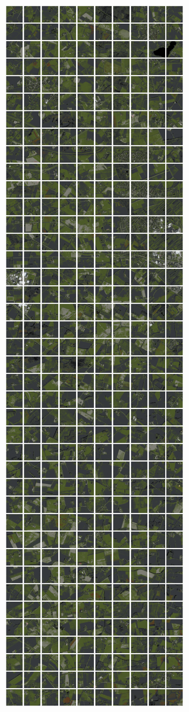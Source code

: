 <html>
<div>
<img src="https://github.com/HakkaTjakka/NL_TILE_MAP/blob/main/18/637/-1037/r.6370.-10370.png" height="44" width="44">
<img src="https://github.com/HakkaTjakka/NL_TILE_MAP/blob/main/18/637/-1037/r.6371.-10370.png" height="44" width="44">
<img src="https://github.com/HakkaTjakka/NL_TILE_MAP/blob/main/18/637/-1037/r.6372.-10370.png" height="44" width="44">
<img src="https://github.com/HakkaTjakka/NL_TILE_MAP/blob/main/18/637/-1037/r.6373.-10370.png" height="44" width="44">
<img src="https://github.com/HakkaTjakka/NL_TILE_MAP/blob/main/18/637/-1037/r.6374.-10370.png" height="44" width="44">
<img src="https://github.com/HakkaTjakka/NL_TILE_MAP/blob/main/18/637/-1037/r.6375.-10370.png" height="44" width="44">
<img src="https://github.com/HakkaTjakka/NL_TILE_MAP/blob/main/18/637/-1037/r.6376.-10370.png" height="44" width="44">
<img src="https://github.com/HakkaTjakka/NL_TILE_MAP/blob/main/18/637/-1037/r.6377.-10370.png" height="44" width="44">
<img src="https://github.com/HakkaTjakka/NL_TILE_MAP/blob/main/18/637/-1037/r.6378.-10370.png" height="44" width="44">
<img src="https://github.com/HakkaTjakka/NL_TILE_MAP/blob/main/18/637/-1037/r.6379.-10370.png" height="44" width="44">
<img src="https://github.com/HakkaTjakka/NL_TILE_MAP/blob/main/18/638/-1037/r.6380.-10370.png" height="44" width="44">
<img src="https://github.com/HakkaTjakka/NL_TILE_MAP/blob/main/18/638/-1037/r.6381.-10370.png" height="44" width="44">
<img src="https://github.com/HakkaTjakka/NL_TILE_MAP/blob/main/18/638/-1037/r.6382.-10370.png" height="44" width="44">
<img src="https://github.com/HakkaTjakka/NL_TILE_MAP/blob/main/18/638/-1037/r.6383.-10370.png" height="44" width="44">
<img src="https://github.com/HakkaTjakka/NL_TILE_MAP/blob/main/18/638/-1037/r.6384.-10370.png" height="44" width="44">
<img src="https://github.com/HakkaTjakka/NL_TILE_MAP/blob/main/18/638/-1037/r.6385.-10370.png" height="44" width="44">
<img src="https://github.com/HakkaTjakka/NL_TILE_MAP/blob/main/18/638/-1037/r.6386.-10370.png" height="44" width="44">
<img src="https://github.com/HakkaTjakka/NL_TILE_MAP/blob/main/18/638/-1037/r.6387.-10370.png" height="44" width="44">
<img src="https://github.com/HakkaTjakka/NL_TILE_MAP/blob/main/18/638/-1037/r.6388.-10370.png" height="44" width="44">
<img src="https://github.com/HakkaTjakka/NL_TILE_MAP/blob/main/18/638/-1037/r.6389.-10370.png" height="44" width="44">
<br>
<img src="https://github.com/HakkaTjakka/NL_TILE_MAP/blob/main/18/637/-1037/r.6370.-10369.png" height="44" width="44">
<img src="https://github.com/HakkaTjakka/NL_TILE_MAP/blob/main/18/637/-1037/r.6371.-10369.png" height="44" width="44">
<img src="https://github.com/HakkaTjakka/NL_TILE_MAP/blob/main/18/637/-1037/r.6372.-10369.png" height="44" width="44">
<img src="https://github.com/HakkaTjakka/NL_TILE_MAP/blob/main/18/637/-1037/r.6373.-10369.png" height="44" width="44">
<img src="https://github.com/HakkaTjakka/NL_TILE_MAP/blob/main/18/637/-1037/r.6374.-10369.png" height="44" width="44">
<img src="https://github.com/HakkaTjakka/NL_TILE_MAP/blob/main/18/637/-1037/r.6375.-10369.png" height="44" width="44">
<img src="https://github.com/HakkaTjakka/NL_TILE_MAP/blob/main/18/637/-1037/r.6376.-10369.png" height="44" width="44">
<img src="https://github.com/HakkaTjakka/NL_TILE_MAP/blob/main/18/637/-1037/r.6377.-10369.png" height="44" width="44">
<img src="https://github.com/HakkaTjakka/NL_TILE_MAP/blob/main/18/637/-1037/r.6378.-10369.png" height="44" width="44">
<img src="https://github.com/HakkaTjakka/NL_TILE_MAP/blob/main/18/637/-1037/r.6379.-10369.png" height="44" width="44">
<img src="https://github.com/HakkaTjakka/NL_TILE_MAP/blob/main/18/638/-1037/r.6380.-10369.png" height="44" width="44">
<img src="https://github.com/HakkaTjakka/NL_TILE_MAP/blob/main/18/638/-1037/r.6381.-10369.png" height="44" width="44">
<img src="https://github.com/HakkaTjakka/NL_TILE_MAP/blob/main/18/638/-1037/r.6382.-10369.png" height="44" width="44">
<img src="https://github.com/HakkaTjakka/NL_TILE_MAP/blob/main/18/638/-1037/r.6383.-10369.png" height="44" width="44">
<img src="https://github.com/HakkaTjakka/NL_TILE_MAP/blob/main/18/638/-1037/r.6384.-10369.png" height="44" width="44">
<img src="https://github.com/HakkaTjakka/NL_TILE_MAP/blob/main/18/638/-1037/r.6385.-10369.png" height="44" width="44">
<img src="https://github.com/HakkaTjakka/NL_TILE_MAP/blob/main/18/638/-1037/r.6386.-10369.png" height="44" width="44">
<img src="https://github.com/HakkaTjakka/NL_TILE_MAP/blob/main/18/638/-1037/r.6387.-10369.png" height="44" width="44">
<img src="https://github.com/HakkaTjakka/NL_TILE_MAP/blob/main/18/638/-1037/r.6388.-10369.png" height="44" width="44">
<img src="https://github.com/HakkaTjakka/NL_TILE_MAP/blob/main/18/638/-1037/r.6389.-10369.png" height="44" width="44">
<br>
<img src="https://github.com/HakkaTjakka/NL_TILE_MAP/blob/main/18/637/-1037/r.6370.-10368.png" height="44" width="44">
<img src="https://github.com/HakkaTjakka/NL_TILE_MAP/blob/main/18/637/-1037/r.6371.-10368.png" height="44" width="44">
<img src="https://github.com/HakkaTjakka/NL_TILE_MAP/blob/main/18/637/-1037/r.6372.-10368.png" height="44" width="44">
<img src="https://github.com/HakkaTjakka/NL_TILE_MAP/blob/main/18/637/-1037/r.6373.-10368.png" height="44" width="44">
<img src="https://github.com/HakkaTjakka/NL_TILE_MAP/blob/main/18/637/-1037/r.6374.-10368.png" height="44" width="44">
<img src="https://github.com/HakkaTjakka/NL_TILE_MAP/blob/main/18/637/-1037/r.6375.-10368.png" height="44" width="44">
<img src="https://github.com/HakkaTjakka/NL_TILE_MAP/blob/main/18/637/-1037/r.6376.-10368.png" height="44" width="44">
<img src="https://github.com/HakkaTjakka/NL_TILE_MAP/blob/main/18/637/-1037/r.6377.-10368.png" height="44" width="44">
<img src="https://github.com/HakkaTjakka/NL_TILE_MAP/blob/main/18/637/-1037/r.6378.-10368.png" height="44" width="44">
<img src="https://github.com/HakkaTjakka/NL_TILE_MAP/blob/main/18/637/-1037/r.6379.-10368.png" height="44" width="44">
<img src="https://github.com/HakkaTjakka/NL_TILE_MAP/blob/main/18/638/-1037/r.6380.-10368.png" height="44" width="44">
<img src="https://github.com/HakkaTjakka/NL_TILE_MAP/blob/main/18/638/-1037/r.6381.-10368.png" height="44" width="44">
<img src="https://github.com/HakkaTjakka/NL_TILE_MAP/blob/main/18/638/-1037/r.6382.-10368.png" height="44" width="44">
<img src="https://github.com/HakkaTjakka/NL_TILE_MAP/blob/main/18/638/-1037/r.6383.-10368.png" height="44" width="44">
<img src="https://github.com/HakkaTjakka/NL_TILE_MAP/blob/main/18/638/-1037/r.6384.-10368.png" height="44" width="44">
<img src="https://github.com/HakkaTjakka/NL_TILE_MAP/blob/main/18/638/-1037/r.6385.-10368.png" height="44" width="44">
<img src="https://github.com/HakkaTjakka/NL_TILE_MAP/blob/main/18/638/-1037/r.6386.-10368.png" height="44" width="44">
<img src="https://github.com/HakkaTjakka/NL_TILE_MAP/blob/main/18/638/-1037/r.6387.-10368.png" height="44" width="44">
<img src="https://github.com/HakkaTjakka/NL_TILE_MAP/blob/main/18/638/-1037/r.6388.-10368.png" height="44" width="44">
<img src="https://github.com/HakkaTjakka/NL_TILE_MAP/blob/main/18/638/-1037/r.6389.-10368.png" height="44" width="44">
<br>
<img src="https://github.com/HakkaTjakka/NL_TILE_MAP/blob/main/18/637/-1037/r.6370.-10367.png" height="44" width="44">
<img src="https://github.com/HakkaTjakka/NL_TILE_MAP/blob/main/18/637/-1037/r.6371.-10367.png" height="44" width="44">
<img src="https://github.com/HakkaTjakka/NL_TILE_MAP/blob/main/18/637/-1037/r.6372.-10367.png" height="44" width="44">
<img src="https://github.com/HakkaTjakka/NL_TILE_MAP/blob/main/18/637/-1037/r.6373.-10367.png" height="44" width="44">
<img src="https://github.com/HakkaTjakka/NL_TILE_MAP/blob/main/18/637/-1037/r.6374.-10367.png" height="44" width="44">
<img src="https://github.com/HakkaTjakka/NL_TILE_MAP/blob/main/18/637/-1037/r.6375.-10367.png" height="44" width="44">
<img src="https://github.com/HakkaTjakka/NL_TILE_MAP/blob/main/18/637/-1037/r.6376.-10367.png" height="44" width="44">
<img src="https://github.com/HakkaTjakka/NL_TILE_MAP/blob/main/18/637/-1037/r.6377.-10367.png" height="44" width="44">
<img src="https://github.com/HakkaTjakka/NL_TILE_MAP/blob/main/18/637/-1037/r.6378.-10367.png" height="44" width="44">
<img src="https://github.com/HakkaTjakka/NL_TILE_MAP/blob/main/18/637/-1037/r.6379.-10367.png" height="44" width="44">
<img src="https://github.com/HakkaTjakka/NL_TILE_MAP/blob/main/18/638/-1037/r.6380.-10367.png" height="44" width="44">
<img src="https://github.com/HakkaTjakka/NL_TILE_MAP/blob/main/18/638/-1037/r.6381.-10367.png" height="44" width="44">
<img src="https://github.com/HakkaTjakka/NL_TILE_MAP/blob/main/18/638/-1037/r.6382.-10367.png" height="44" width="44">
<img src="https://github.com/HakkaTjakka/NL_TILE_MAP/blob/main/18/638/-1037/r.6383.-10367.png" height="44" width="44">
<img src="https://github.com/HakkaTjakka/NL_TILE_MAP/blob/main/18/638/-1037/r.6384.-10367.png" height="44" width="44">
<img src="https://github.com/HakkaTjakka/NL_TILE_MAP/blob/main/18/638/-1037/r.6385.-10367.png" height="44" width="44">
<img src="https://github.com/HakkaTjakka/NL_TILE_MAP/blob/main/18/638/-1037/r.6386.-10367.png" height="44" width="44">
<img src="https://github.com/HakkaTjakka/NL_TILE_MAP/blob/main/18/638/-1037/r.6387.-10367.png" height="44" width="44">
<img src="https://github.com/HakkaTjakka/NL_TILE_MAP/blob/main/18/638/-1037/r.6388.-10367.png" height="44" width="44">
<img src="https://github.com/HakkaTjakka/NL_TILE_MAP/blob/main/18/638/-1037/r.6389.-10367.png" height="44" width="44">
<br>
<img src="https://github.com/HakkaTjakka/NL_TILE_MAP/blob/main/18/637/-1037/r.6370.-10366.png" height="44" width="44">
<img src="https://github.com/HakkaTjakka/NL_TILE_MAP/blob/main/18/637/-1037/r.6371.-10366.png" height="44" width="44">
<img src="https://github.com/HakkaTjakka/NL_TILE_MAP/blob/main/18/637/-1037/r.6372.-10366.png" height="44" width="44">
<img src="https://github.com/HakkaTjakka/NL_TILE_MAP/blob/main/18/637/-1037/r.6373.-10366.png" height="44" width="44">
<img src="https://github.com/HakkaTjakka/NL_TILE_MAP/blob/main/18/637/-1037/r.6374.-10366.png" height="44" width="44">
<img src="https://github.com/HakkaTjakka/NL_TILE_MAP/blob/main/18/637/-1037/r.6375.-10366.png" height="44" width="44">
<img src="https://github.com/HakkaTjakka/NL_TILE_MAP/blob/main/18/637/-1037/r.6376.-10366.png" height="44" width="44">
<img src="https://github.com/HakkaTjakka/NL_TILE_MAP/blob/main/18/637/-1037/r.6377.-10366.png" height="44" width="44">
<img src="https://github.com/HakkaTjakka/NL_TILE_MAP/blob/main/18/637/-1037/r.6378.-10366.png" height="44" width="44">
<img src="https://github.com/HakkaTjakka/NL_TILE_MAP/blob/main/18/637/-1037/r.6379.-10366.png" height="44" width="44">
<img src="https://github.com/HakkaTjakka/NL_TILE_MAP/blob/main/18/638/-1037/r.6380.-10366.png" height="44" width="44">
<img src="https://github.com/HakkaTjakka/NL_TILE_MAP/blob/main/18/638/-1037/r.6381.-10366.png" height="44" width="44">
<img src="https://github.com/HakkaTjakka/NL_TILE_MAP/blob/main/18/638/-1037/r.6382.-10366.png" height="44" width="44">
<img src="https://github.com/HakkaTjakka/NL_TILE_MAP/blob/main/18/638/-1037/r.6383.-10366.png" height="44" width="44">
<img src="https://github.com/HakkaTjakka/NL_TILE_MAP/blob/main/18/638/-1037/r.6384.-10366.png" height="44" width="44">
<img src="https://github.com/HakkaTjakka/NL_TILE_MAP/blob/main/18/638/-1037/r.6385.-10366.png" height="44" width="44">
<img src="https://github.com/HakkaTjakka/NL_TILE_MAP/blob/main/18/638/-1037/r.6386.-10366.png" height="44" width="44">
<img src="https://github.com/HakkaTjakka/NL_TILE_MAP/blob/main/18/638/-1037/r.6387.-10366.png" height="44" width="44">
<img src="https://github.com/HakkaTjakka/NL_TILE_MAP/blob/main/18/638/-1037/r.6388.-10366.png" height="44" width="44">
<img src="https://github.com/HakkaTjakka/NL_TILE_MAP/blob/main/18/638/-1037/r.6389.-10366.png" height="44" width="44">
<br>
<img src="https://github.com/HakkaTjakka/NL_TILE_MAP/blob/main/18/637/-1037/r.6370.-10365.png" height="44" width="44">
<img src="https://github.com/HakkaTjakka/NL_TILE_MAP/blob/main/18/637/-1037/r.6371.-10365.png" height="44" width="44">
<img src="https://github.com/HakkaTjakka/NL_TILE_MAP/blob/main/18/637/-1037/r.6372.-10365.png" height="44" width="44">
<img src="https://github.com/HakkaTjakka/NL_TILE_MAP/blob/main/18/637/-1037/r.6373.-10365.png" height="44" width="44">
<img src="https://github.com/HakkaTjakka/NL_TILE_MAP/blob/main/18/637/-1037/r.6374.-10365.png" height="44" width="44">
<img src="https://github.com/HakkaTjakka/NL_TILE_MAP/blob/main/18/637/-1037/r.6375.-10365.png" height="44" width="44">
<img src="https://github.com/HakkaTjakka/NL_TILE_MAP/blob/main/18/637/-1037/r.6376.-10365.png" height="44" width="44">
<img src="https://github.com/HakkaTjakka/NL_TILE_MAP/blob/main/18/637/-1037/r.6377.-10365.png" height="44" width="44">
<img src="https://github.com/HakkaTjakka/NL_TILE_MAP/blob/main/18/637/-1037/r.6378.-10365.png" height="44" width="44">
<img src="https://github.com/HakkaTjakka/NL_TILE_MAP/blob/main/18/637/-1037/r.6379.-10365.png" height="44" width="44">
<img src="https://github.com/HakkaTjakka/NL_TILE_MAP/blob/main/18/638/-1037/r.6380.-10365.png" height="44" width="44">
<img src="https://github.com/HakkaTjakka/NL_TILE_MAP/blob/main/18/638/-1037/r.6381.-10365.png" height="44" width="44">
<img src="https://github.com/HakkaTjakka/NL_TILE_MAP/blob/main/18/638/-1037/r.6382.-10365.png" height="44" width="44">
<img src="https://github.com/HakkaTjakka/NL_TILE_MAP/blob/main/18/638/-1037/r.6383.-10365.png" height="44" width="44">
<img src="https://github.com/HakkaTjakka/NL_TILE_MAP/blob/main/18/638/-1037/r.6384.-10365.png" height="44" width="44">
<img src="https://github.com/HakkaTjakka/NL_TILE_MAP/blob/main/18/638/-1037/r.6385.-10365.png" height="44" width="44">
<img src="https://github.com/HakkaTjakka/NL_TILE_MAP/blob/main/18/638/-1037/r.6386.-10365.png" height="44" width="44">
<img src="https://github.com/HakkaTjakka/NL_TILE_MAP/blob/main/18/638/-1037/r.6387.-10365.png" height="44" width="44">
<img src="https://github.com/HakkaTjakka/NL_TILE_MAP/blob/main/18/638/-1037/r.6388.-10365.png" height="44" width="44">
<img src="https://github.com/HakkaTjakka/NL_TILE_MAP/blob/main/18/638/-1037/r.6389.-10365.png" height="44" width="44">
<br>
<img src="https://github.com/HakkaTjakka/NL_TILE_MAP/blob/main/18/637/-1037/r.6370.-10364.png" height="44" width="44">
<img src="https://github.com/HakkaTjakka/NL_TILE_MAP/blob/main/18/637/-1037/r.6371.-10364.png" height="44" width="44">
<img src="https://github.com/HakkaTjakka/NL_TILE_MAP/blob/main/18/637/-1037/r.6372.-10364.png" height="44" width="44">
<img src="https://github.com/HakkaTjakka/NL_TILE_MAP/blob/main/18/637/-1037/r.6373.-10364.png" height="44" width="44">
<img src="https://github.com/HakkaTjakka/NL_TILE_MAP/blob/main/18/637/-1037/r.6374.-10364.png" height="44" width="44">
<img src="https://github.com/HakkaTjakka/NL_TILE_MAP/blob/main/18/637/-1037/r.6375.-10364.png" height="44" width="44">
<img src="https://github.com/HakkaTjakka/NL_TILE_MAP/blob/main/18/637/-1037/r.6376.-10364.png" height="44" width="44">
<img src="https://github.com/HakkaTjakka/NL_TILE_MAP/blob/main/18/637/-1037/r.6377.-10364.png" height="44" width="44">
<img src="https://github.com/HakkaTjakka/NL_TILE_MAP/blob/main/18/637/-1037/r.6378.-10364.png" height="44" width="44">
<img src="https://github.com/HakkaTjakka/NL_TILE_MAP/blob/main/18/637/-1037/r.6379.-10364.png" height="44" width="44">
<img src="https://github.com/HakkaTjakka/NL_TILE_MAP/blob/main/18/638/-1037/r.6380.-10364.png" height="44" width="44">
<img src="https://github.com/HakkaTjakka/NL_TILE_MAP/blob/main/18/638/-1037/r.6381.-10364.png" height="44" width="44">
<img src="https://github.com/HakkaTjakka/NL_TILE_MAP/blob/main/18/638/-1037/r.6382.-10364.png" height="44" width="44">
<img src="https://github.com/HakkaTjakka/NL_TILE_MAP/blob/main/18/638/-1037/r.6383.-10364.png" height="44" width="44">
<img src="https://github.com/HakkaTjakka/NL_TILE_MAP/blob/main/18/638/-1037/r.6384.-10364.png" height="44" width="44">
<img src="https://github.com/HakkaTjakka/NL_TILE_MAP/blob/main/18/638/-1037/r.6385.-10364.png" height="44" width="44">
<img src="https://github.com/HakkaTjakka/NL_TILE_MAP/blob/main/18/638/-1037/r.6386.-10364.png" height="44" width="44">
<img src="https://github.com/HakkaTjakka/NL_TILE_MAP/blob/main/18/638/-1037/r.6387.-10364.png" height="44" width="44">
<img src="https://github.com/HakkaTjakka/NL_TILE_MAP/blob/main/18/638/-1037/r.6388.-10364.png" height="44" width="44">
<img src="https://github.com/HakkaTjakka/NL_TILE_MAP/blob/main/18/638/-1037/r.6389.-10364.png" height="44" width="44">
<br>
<img src="https://github.com/HakkaTjakka/NL_TILE_MAP/blob/main/18/637/-1037/r.6370.-10363.png" height="44" width="44">
<img src="https://github.com/HakkaTjakka/NL_TILE_MAP/blob/main/18/637/-1037/r.6371.-10363.png" height="44" width="44">
<img src="https://github.com/HakkaTjakka/NL_TILE_MAP/blob/main/18/637/-1037/r.6372.-10363.png" height="44" width="44">
<img src="https://github.com/HakkaTjakka/NL_TILE_MAP/blob/main/18/637/-1037/r.6373.-10363.png" height="44" width="44">
<img src="https://github.com/HakkaTjakka/NL_TILE_MAP/blob/main/18/637/-1037/r.6374.-10363.png" height="44" width="44">
<img src="https://github.com/HakkaTjakka/NL_TILE_MAP/blob/main/18/637/-1037/r.6375.-10363.png" height="44" width="44">
<img src="https://github.com/HakkaTjakka/NL_TILE_MAP/blob/main/18/637/-1037/r.6376.-10363.png" height="44" width="44">
<img src="https://github.com/HakkaTjakka/NL_TILE_MAP/blob/main/18/637/-1037/r.6377.-10363.png" height="44" width="44">
<img src="https://github.com/HakkaTjakka/NL_TILE_MAP/blob/main/18/637/-1037/r.6378.-10363.png" height="44" width="44">
<img src="https://github.com/HakkaTjakka/NL_TILE_MAP/blob/main/18/637/-1037/r.6379.-10363.png" height="44" width="44">
<img src="https://github.com/HakkaTjakka/NL_TILE_MAP/blob/main/18/638/-1037/r.6380.-10363.png" height="44" width="44">
<img src="https://github.com/HakkaTjakka/NL_TILE_MAP/blob/main/18/638/-1037/r.6381.-10363.png" height="44" width="44">
<img src="https://github.com/HakkaTjakka/NL_TILE_MAP/blob/main/18/638/-1037/r.6382.-10363.png" height="44" width="44">
<img src="https://github.com/HakkaTjakka/NL_TILE_MAP/blob/main/18/638/-1037/r.6383.-10363.png" height="44" width="44">
<img src="https://github.com/HakkaTjakka/NL_TILE_MAP/blob/main/18/638/-1037/r.6384.-10363.png" height="44" width="44">
<img src="https://github.com/HakkaTjakka/NL_TILE_MAP/blob/main/18/638/-1037/r.6385.-10363.png" height="44" width="44">
<img src="https://github.com/HakkaTjakka/NL_TILE_MAP/blob/main/18/638/-1037/r.6386.-10363.png" height="44" width="44">
<img src="https://github.com/HakkaTjakka/NL_TILE_MAP/blob/main/18/638/-1037/r.6387.-10363.png" height="44" width="44">
<img src="https://github.com/HakkaTjakka/NL_TILE_MAP/blob/main/18/638/-1037/r.6388.-10363.png" height="44" width="44">
<img src="https://github.com/HakkaTjakka/NL_TILE_MAP/blob/main/18/638/-1037/r.6389.-10363.png" height="44" width="44">
<br>
<img src="https://github.com/HakkaTjakka/NL_TILE_MAP/blob/main/18/637/-1037/r.6370.-10362.png" height="44" width="44">
<img src="https://github.com/HakkaTjakka/NL_TILE_MAP/blob/main/18/637/-1037/r.6371.-10362.png" height="44" width="44">
<img src="https://github.com/HakkaTjakka/NL_TILE_MAP/blob/main/18/637/-1037/r.6372.-10362.png" height="44" width="44">
<img src="https://github.com/HakkaTjakka/NL_TILE_MAP/blob/main/18/637/-1037/r.6373.-10362.png" height="44" width="44">
<img src="https://github.com/HakkaTjakka/NL_TILE_MAP/blob/main/18/637/-1037/r.6374.-10362.png" height="44" width="44">
<img src="https://github.com/HakkaTjakka/NL_TILE_MAP/blob/main/18/637/-1037/r.6375.-10362.png" height="44" width="44">
<img src="https://github.com/HakkaTjakka/NL_TILE_MAP/blob/main/18/637/-1037/r.6376.-10362.png" height="44" width="44">
<img src="https://github.com/HakkaTjakka/NL_TILE_MAP/blob/main/18/637/-1037/r.6377.-10362.png" height="44" width="44">
<img src="https://github.com/HakkaTjakka/NL_TILE_MAP/blob/main/18/637/-1037/r.6378.-10362.png" height="44" width="44">
<img src="https://github.com/HakkaTjakka/NL_TILE_MAP/blob/main/18/637/-1037/r.6379.-10362.png" height="44" width="44">
<img src="https://github.com/HakkaTjakka/NL_TILE_MAP/blob/main/18/638/-1037/r.6380.-10362.png" height="44" width="44">
<img src="https://github.com/HakkaTjakka/NL_TILE_MAP/blob/main/18/638/-1037/r.6381.-10362.png" height="44" width="44">
<img src="https://github.com/HakkaTjakka/NL_TILE_MAP/blob/main/18/638/-1037/r.6382.-10362.png" height="44" width="44">
<img src="https://github.com/HakkaTjakka/NL_TILE_MAP/blob/main/18/638/-1037/r.6383.-10362.png" height="44" width="44">
<img src="https://github.com/HakkaTjakka/NL_TILE_MAP/blob/main/18/638/-1037/r.6384.-10362.png" height="44" width="44">
<img src="https://github.com/HakkaTjakka/NL_TILE_MAP/blob/main/18/638/-1037/r.6385.-10362.png" height="44" width="44">
<img src="https://github.com/HakkaTjakka/NL_TILE_MAP/blob/main/18/638/-1037/r.6386.-10362.png" height="44" width="44">
<img src="https://github.com/HakkaTjakka/NL_TILE_MAP/blob/main/18/638/-1037/r.6387.-10362.png" height="44" width="44">
<img src="https://github.com/HakkaTjakka/NL_TILE_MAP/blob/main/18/638/-1037/r.6388.-10362.png" height="44" width="44">
<img src="https://github.com/HakkaTjakka/NL_TILE_MAP/blob/main/18/638/-1037/r.6389.-10362.png" height="44" width="44">
<br>
<img src="https://github.com/HakkaTjakka/NL_TILE_MAP/blob/main/18/637/-1037/r.6370.-10361.png" height="44" width="44">
<img src="https://github.com/HakkaTjakka/NL_TILE_MAP/blob/main/18/637/-1037/r.6371.-10361.png" height="44" width="44">
<img src="https://github.com/HakkaTjakka/NL_TILE_MAP/blob/main/18/637/-1037/r.6372.-10361.png" height="44" width="44">
<img src="https://github.com/HakkaTjakka/NL_TILE_MAP/blob/main/18/637/-1037/r.6373.-10361.png" height="44" width="44">
<img src="https://github.com/HakkaTjakka/NL_TILE_MAP/blob/main/18/637/-1037/r.6374.-10361.png" height="44" width="44">
<img src="https://github.com/HakkaTjakka/NL_TILE_MAP/blob/main/18/637/-1037/r.6375.-10361.png" height="44" width="44">
<img src="https://github.com/HakkaTjakka/NL_TILE_MAP/blob/main/18/637/-1037/r.6376.-10361.png" height="44" width="44">
<img src="https://github.com/HakkaTjakka/NL_TILE_MAP/blob/main/18/637/-1037/r.6377.-10361.png" height="44" width="44">
<img src="https://github.com/HakkaTjakka/NL_TILE_MAP/blob/main/18/637/-1037/r.6378.-10361.png" height="44" width="44">
<img src="https://github.com/HakkaTjakka/NL_TILE_MAP/blob/main/18/637/-1037/r.6379.-10361.png" height="44" width="44">
<img src="https://github.com/HakkaTjakka/NL_TILE_MAP/blob/main/18/638/-1037/r.6380.-10361.png" height="44" width="44">
<img src="https://github.com/HakkaTjakka/NL_TILE_MAP/blob/main/18/638/-1037/r.6381.-10361.png" height="44" width="44">
<img src="https://github.com/HakkaTjakka/NL_TILE_MAP/blob/main/18/638/-1037/r.6382.-10361.png" height="44" width="44">
<img src="https://github.com/HakkaTjakka/NL_TILE_MAP/blob/main/18/638/-1037/r.6383.-10361.png" height="44" width="44">
<img src="https://github.com/HakkaTjakka/NL_TILE_MAP/blob/main/18/638/-1037/r.6384.-10361.png" height="44" width="44">
<img src="https://github.com/HakkaTjakka/NL_TILE_MAP/blob/main/18/638/-1037/r.6385.-10361.png" height="44" width="44">
<img src="https://github.com/HakkaTjakka/NL_TILE_MAP/blob/main/18/638/-1037/r.6386.-10361.png" height="44" width="44">
<img src="https://github.com/HakkaTjakka/NL_TILE_MAP/blob/main/18/638/-1037/r.6387.-10361.png" height="44" width="44">
<img src="https://github.com/HakkaTjakka/NL_TILE_MAP/blob/main/18/638/-1037/r.6388.-10361.png" height="44" width="44">
<img src="https://github.com/HakkaTjakka/NL_TILE_MAP/blob/main/18/638/-1037/r.6389.-10361.png" height="44" width="44">
<br>
<img src="https://github.com/HakkaTjakka/NL_TILE_MAP/blob/main/18/637/-1036/r.6370.-10360.png" height="44" width="44">
<img src="https://github.com/HakkaTjakka/NL_TILE_MAP/blob/main/18/637/-1036/r.6371.-10360.png" height="44" width="44">
<img src="https://github.com/HakkaTjakka/NL_TILE_MAP/blob/main/18/637/-1036/r.6372.-10360.png" height="44" width="44">
<img src="https://github.com/HakkaTjakka/NL_TILE_MAP/blob/main/18/637/-1036/r.6373.-10360.png" height="44" width="44">
<img src="https://github.com/HakkaTjakka/NL_TILE_MAP/blob/main/18/637/-1036/r.6374.-10360.png" height="44" width="44">
<img src="https://github.com/HakkaTjakka/NL_TILE_MAP/blob/main/18/637/-1036/r.6375.-10360.png" height="44" width="44">
<img src="https://github.com/HakkaTjakka/NL_TILE_MAP/blob/main/18/637/-1036/r.6376.-10360.png" height="44" width="44">
<img src="https://github.com/HakkaTjakka/NL_TILE_MAP/blob/main/18/637/-1036/r.6377.-10360.png" height="44" width="44">
<img src="https://github.com/HakkaTjakka/NL_TILE_MAP/blob/main/18/637/-1036/r.6378.-10360.png" height="44" width="44">
<img src="https://github.com/HakkaTjakka/NL_TILE_MAP/blob/main/18/637/-1036/r.6379.-10360.png" height="44" width="44">
<img src="https://github.com/HakkaTjakka/NL_TILE_MAP/blob/main/18/638/-1036/r.6380.-10360.png" height="44" width="44">
<img src="https://github.com/HakkaTjakka/NL_TILE_MAP/blob/main/18/638/-1036/r.6381.-10360.png" height="44" width="44">
<img src="https://github.com/HakkaTjakka/NL_TILE_MAP/blob/main/18/638/-1036/r.6382.-10360.png" height="44" width="44">
<img src="https://github.com/HakkaTjakka/NL_TILE_MAP/blob/main/18/638/-1036/r.6383.-10360.png" height="44" width="44">
<img src="https://github.com/HakkaTjakka/NL_TILE_MAP/blob/main/18/638/-1036/r.6384.-10360.png" height="44" width="44">
<img src="https://github.com/HakkaTjakka/NL_TILE_MAP/blob/main/18/638/-1036/r.6385.-10360.png" height="44" width="44">
<img src="https://github.com/HakkaTjakka/NL_TILE_MAP/blob/main/18/638/-1036/r.6386.-10360.png" height="44" width="44">
<img src="https://github.com/HakkaTjakka/NL_TILE_MAP/blob/main/18/638/-1036/r.6387.-10360.png" height="44" width="44">
<img src="https://github.com/HakkaTjakka/NL_TILE_MAP/blob/main/18/638/-1036/r.6388.-10360.png" height="44" width="44">
<img src="https://github.com/HakkaTjakka/NL_TILE_MAP/blob/main/18/638/-1036/r.6389.-10360.png" height="44" width="44">
<br>
<img src="https://github.com/HakkaTjakka/NL_TILE_MAP/blob/main/18/637/-1036/r.6370.-10359.png" height="44" width="44">
<img src="https://github.com/HakkaTjakka/NL_TILE_MAP/blob/main/18/637/-1036/r.6371.-10359.png" height="44" width="44">
<img src="https://github.com/HakkaTjakka/NL_TILE_MAP/blob/main/18/637/-1036/r.6372.-10359.png" height="44" width="44">
<img src="https://github.com/HakkaTjakka/NL_TILE_MAP/blob/main/18/637/-1036/r.6373.-10359.png" height="44" width="44">
<img src="https://github.com/HakkaTjakka/NL_TILE_MAP/blob/main/18/637/-1036/r.6374.-10359.png" height="44" width="44">
<img src="https://github.com/HakkaTjakka/NL_TILE_MAP/blob/main/18/637/-1036/r.6375.-10359.png" height="44" width="44">
<img src="https://github.com/HakkaTjakka/NL_TILE_MAP/blob/main/18/637/-1036/r.6376.-10359.png" height="44" width="44">
<img src="https://github.com/HakkaTjakka/NL_TILE_MAP/blob/main/18/637/-1036/r.6377.-10359.png" height="44" width="44">
<img src="https://github.com/HakkaTjakka/NL_TILE_MAP/blob/main/18/637/-1036/r.6378.-10359.png" height="44" width="44">
<img src="https://github.com/HakkaTjakka/NL_TILE_MAP/blob/main/18/637/-1036/r.6379.-10359.png" height="44" width="44">
<img src="https://github.com/HakkaTjakka/NL_TILE_MAP/blob/main/18/638/-1036/r.6380.-10359.png" height="44" width="44">
<img src="https://github.com/HakkaTjakka/NL_TILE_MAP/blob/main/18/638/-1036/r.6381.-10359.png" height="44" width="44">
<img src="https://github.com/HakkaTjakka/NL_TILE_MAP/blob/main/18/638/-1036/r.6382.-10359.png" height="44" width="44">
<img src="https://github.com/HakkaTjakka/NL_TILE_MAP/blob/main/18/638/-1036/r.6383.-10359.png" height="44" width="44">
<img src="https://github.com/HakkaTjakka/NL_TILE_MAP/blob/main/18/638/-1036/r.6384.-10359.png" height="44" width="44">
<img src="https://github.com/HakkaTjakka/NL_TILE_MAP/blob/main/18/638/-1036/r.6385.-10359.png" height="44" width="44">
<img src="https://github.com/HakkaTjakka/NL_TILE_MAP/blob/main/18/638/-1036/r.6386.-10359.png" height="44" width="44">
<img src="https://github.com/HakkaTjakka/NL_TILE_MAP/blob/main/18/638/-1036/r.6387.-10359.png" height="44" width="44">
<img src="https://github.com/HakkaTjakka/NL_TILE_MAP/blob/main/18/638/-1036/r.6388.-10359.png" height="44" width="44">
<img src="https://github.com/HakkaTjakka/NL_TILE_MAP/blob/main/18/638/-1036/r.6389.-10359.png" height="44" width="44">
<br>
<img src="https://github.com/HakkaTjakka/NL_TILE_MAP/blob/main/18/637/-1036/r.6370.-10358.png" height="44" width="44">
<img src="https://github.com/HakkaTjakka/NL_TILE_MAP/blob/main/18/637/-1036/r.6371.-10358.png" height="44" width="44">
<img src="https://github.com/HakkaTjakka/NL_TILE_MAP/blob/main/18/637/-1036/r.6372.-10358.png" height="44" width="44">
<img src="https://github.com/HakkaTjakka/NL_TILE_MAP/blob/main/18/637/-1036/r.6373.-10358.png" height="44" width="44">
<img src="https://github.com/HakkaTjakka/NL_TILE_MAP/blob/main/18/637/-1036/r.6374.-10358.png" height="44" width="44">
<img src="https://github.com/HakkaTjakka/NL_TILE_MAP/blob/main/18/637/-1036/r.6375.-10358.png" height="44" width="44">
<img src="https://github.com/HakkaTjakka/NL_TILE_MAP/blob/main/18/637/-1036/r.6376.-10358.png" height="44" width="44">
<img src="https://github.com/HakkaTjakka/NL_TILE_MAP/blob/main/18/637/-1036/r.6377.-10358.png" height="44" width="44">
<img src="https://github.com/HakkaTjakka/NL_TILE_MAP/blob/main/18/637/-1036/r.6378.-10358.png" height="44" width="44">
<img src="https://github.com/HakkaTjakka/NL_TILE_MAP/blob/main/18/637/-1036/r.6379.-10358.png" height="44" width="44">
<img src="https://github.com/HakkaTjakka/NL_TILE_MAP/blob/main/18/638/-1036/r.6380.-10358.png" height="44" width="44">
<img src="https://github.com/HakkaTjakka/NL_TILE_MAP/blob/main/18/638/-1036/r.6381.-10358.png" height="44" width="44">
<img src="https://github.com/HakkaTjakka/NL_TILE_MAP/blob/main/18/638/-1036/r.6382.-10358.png" height="44" width="44">
<img src="https://github.com/HakkaTjakka/NL_TILE_MAP/blob/main/18/638/-1036/r.6383.-10358.png" height="44" width="44">
<img src="https://github.com/HakkaTjakka/NL_TILE_MAP/blob/main/18/638/-1036/r.6384.-10358.png" height="44" width="44">
<img src="https://github.com/HakkaTjakka/NL_TILE_MAP/blob/main/18/638/-1036/r.6385.-10358.png" height="44" width="44">
<img src="https://github.com/HakkaTjakka/NL_TILE_MAP/blob/main/18/638/-1036/r.6386.-10358.png" height="44" width="44">
<img src="https://github.com/HakkaTjakka/NL_TILE_MAP/blob/main/18/638/-1036/r.6387.-10358.png" height="44" width="44">
<img src="https://github.com/HakkaTjakka/NL_TILE_MAP/blob/main/18/638/-1036/r.6388.-10358.png" height="44" width="44">
<img src="https://github.com/HakkaTjakka/NL_TILE_MAP/blob/main/18/638/-1036/r.6389.-10358.png" height="44" width="44">
<br>
<img src="https://github.com/HakkaTjakka/NL_TILE_MAP/blob/main/18/637/-1036/r.6370.-10357.png" height="44" width="44">
<img src="https://github.com/HakkaTjakka/NL_TILE_MAP/blob/main/18/637/-1036/r.6371.-10357.png" height="44" width="44">
<img src="https://github.com/HakkaTjakka/NL_TILE_MAP/blob/main/18/637/-1036/r.6372.-10357.png" height="44" width="44">
<img src="https://github.com/HakkaTjakka/NL_TILE_MAP/blob/main/18/637/-1036/r.6373.-10357.png" height="44" width="44">
<img src="https://github.com/HakkaTjakka/NL_TILE_MAP/blob/main/18/637/-1036/r.6374.-10357.png" height="44" width="44">
<img src="https://github.com/HakkaTjakka/NL_TILE_MAP/blob/main/18/637/-1036/r.6375.-10357.png" height="44" width="44">
<img src="https://github.com/HakkaTjakka/NL_TILE_MAP/blob/main/18/637/-1036/r.6376.-10357.png" height="44" width="44">
<img src="https://github.com/HakkaTjakka/NL_TILE_MAP/blob/main/18/637/-1036/r.6377.-10357.png" height="44" width="44">
<img src="https://github.com/HakkaTjakka/NL_TILE_MAP/blob/main/18/637/-1036/r.6378.-10357.png" height="44" width="44">
<img src="https://github.com/HakkaTjakka/NL_TILE_MAP/blob/main/18/637/-1036/r.6379.-10357.png" height="44" width="44">
<img src="https://github.com/HakkaTjakka/NL_TILE_MAP/blob/main/18/638/-1036/r.6380.-10357.png" height="44" width="44">
<img src="https://github.com/HakkaTjakka/NL_TILE_MAP/blob/main/18/638/-1036/r.6381.-10357.png" height="44" width="44">
<img src="https://github.com/HakkaTjakka/NL_TILE_MAP/blob/main/18/638/-1036/r.6382.-10357.png" height="44" width="44">
<img src="https://github.com/HakkaTjakka/NL_TILE_MAP/blob/main/18/638/-1036/r.6383.-10357.png" height="44" width="44">
<img src="https://github.com/HakkaTjakka/NL_TILE_MAP/blob/main/18/638/-1036/r.6384.-10357.png" height="44" width="44">
<img src="https://github.com/HakkaTjakka/NL_TILE_MAP/blob/main/18/638/-1036/r.6385.-10357.png" height="44" width="44">
<img src="https://github.com/HakkaTjakka/NL_TILE_MAP/blob/main/18/638/-1036/r.6386.-10357.png" height="44" width="44">
<img src="https://github.com/HakkaTjakka/NL_TILE_MAP/blob/main/18/638/-1036/r.6387.-10357.png" height="44" width="44">
<img src="https://github.com/HakkaTjakka/NL_TILE_MAP/blob/main/18/638/-1036/r.6388.-10357.png" height="44" width="44">
<img src="https://github.com/HakkaTjakka/NL_TILE_MAP/blob/main/18/638/-1036/r.6389.-10357.png" height="44" width="44">
<br>
<img src="https://github.com/HakkaTjakka/NL_TILE_MAP/blob/main/18/637/-1036/r.6370.-10356.png" height="44" width="44">
<img src="https://github.com/HakkaTjakka/NL_TILE_MAP/blob/main/18/637/-1036/r.6371.-10356.png" height="44" width="44">
<img src="https://github.com/HakkaTjakka/NL_TILE_MAP/blob/main/18/637/-1036/r.6372.-10356.png" height="44" width="44">
<img src="https://github.com/HakkaTjakka/NL_TILE_MAP/blob/main/18/637/-1036/r.6373.-10356.png" height="44" width="44">
<img src="https://github.com/HakkaTjakka/NL_TILE_MAP/blob/main/18/637/-1036/r.6374.-10356.png" height="44" width="44">
<img src="https://github.com/HakkaTjakka/NL_TILE_MAP/blob/main/18/637/-1036/r.6375.-10356.png" height="44" width="44">
<img src="https://github.com/HakkaTjakka/NL_TILE_MAP/blob/main/18/637/-1036/r.6376.-10356.png" height="44" width="44">
<img src="https://github.com/HakkaTjakka/NL_TILE_MAP/blob/main/18/637/-1036/r.6377.-10356.png" height="44" width="44">
<img src="https://github.com/HakkaTjakka/NL_TILE_MAP/blob/main/18/637/-1036/r.6378.-10356.png" height="44" width="44">
<img src="https://github.com/HakkaTjakka/NL_TILE_MAP/blob/main/18/637/-1036/r.6379.-10356.png" height="44" width="44">
<img src="https://github.com/HakkaTjakka/NL_TILE_MAP/blob/main/18/638/-1036/r.6380.-10356.png" height="44" width="44">
<img src="https://github.com/HakkaTjakka/NL_TILE_MAP/blob/main/18/638/-1036/r.6381.-10356.png" height="44" width="44">
<img src="https://github.com/HakkaTjakka/NL_TILE_MAP/blob/main/18/638/-1036/r.6382.-10356.png" height="44" width="44">
<img src="https://github.com/HakkaTjakka/NL_TILE_MAP/blob/main/18/638/-1036/r.6383.-10356.png" height="44" width="44">
<img src="https://github.com/HakkaTjakka/NL_TILE_MAP/blob/main/18/638/-1036/r.6384.-10356.png" height="44" width="44">
<img src="https://github.com/HakkaTjakka/NL_TILE_MAP/blob/main/18/638/-1036/r.6385.-10356.png" height="44" width="44">
<img src="https://github.com/HakkaTjakka/NL_TILE_MAP/blob/main/18/638/-1036/r.6386.-10356.png" height="44" width="44">
<img src="https://github.com/HakkaTjakka/NL_TILE_MAP/blob/main/18/638/-1036/r.6387.-10356.png" height="44" width="44">
<img src="https://github.com/HakkaTjakka/NL_TILE_MAP/blob/main/18/638/-1036/r.6388.-10356.png" height="44" width="44">
<img src="https://github.com/HakkaTjakka/NL_TILE_MAP/blob/main/18/638/-1036/r.6389.-10356.png" height="44" width="44">
<br>
<img src="https://github.com/HakkaTjakka/NL_TILE_MAP/blob/main/18/637/-1036/r.6370.-10355.png" height="44" width="44">
<img src="https://github.com/HakkaTjakka/NL_TILE_MAP/blob/main/18/637/-1036/r.6371.-10355.png" height="44" width="44">
<img src="https://github.com/HakkaTjakka/NL_TILE_MAP/blob/main/18/637/-1036/r.6372.-10355.png" height="44" width="44">
<img src="https://github.com/HakkaTjakka/NL_TILE_MAP/blob/main/18/637/-1036/r.6373.-10355.png" height="44" width="44">
<img src="https://github.com/HakkaTjakka/NL_TILE_MAP/blob/main/18/637/-1036/r.6374.-10355.png" height="44" width="44">
<img src="https://github.com/HakkaTjakka/NL_TILE_MAP/blob/main/18/637/-1036/r.6375.-10355.png" height="44" width="44">
<img src="https://github.com/HakkaTjakka/NL_TILE_MAP/blob/main/18/637/-1036/r.6376.-10355.png" height="44" width="44">
<img src="https://github.com/HakkaTjakka/NL_TILE_MAP/blob/main/18/637/-1036/r.6377.-10355.png" height="44" width="44">
<img src="https://github.com/HakkaTjakka/NL_TILE_MAP/blob/main/18/637/-1036/r.6378.-10355.png" height="44" width="44">
<img src="https://github.com/HakkaTjakka/NL_TILE_MAP/blob/main/18/637/-1036/r.6379.-10355.png" height="44" width="44">
<img src="https://github.com/HakkaTjakka/NL_TILE_MAP/blob/main/18/638/-1036/r.6380.-10355.png" height="44" width="44">
<img src="https://github.com/HakkaTjakka/NL_TILE_MAP/blob/main/18/638/-1036/r.6381.-10355.png" height="44" width="44">
<img src="https://github.com/HakkaTjakka/NL_TILE_MAP/blob/main/18/638/-1036/r.6382.-10355.png" height="44" width="44">
<img src="https://github.com/HakkaTjakka/NL_TILE_MAP/blob/main/18/638/-1036/r.6383.-10355.png" height="44" width="44">
<img src="https://github.com/HakkaTjakka/NL_TILE_MAP/blob/main/18/638/-1036/r.6384.-10355.png" height="44" width="44">
<img src="https://github.com/HakkaTjakka/NL_TILE_MAP/blob/main/18/638/-1036/r.6385.-10355.png" height="44" width="44">
<img src="https://github.com/HakkaTjakka/NL_TILE_MAP/blob/main/18/638/-1036/r.6386.-10355.png" height="44" width="44">
<img src="https://github.com/HakkaTjakka/NL_TILE_MAP/blob/main/18/638/-1036/r.6387.-10355.png" height="44" width="44">
<img src="https://github.com/HakkaTjakka/NL_TILE_MAP/blob/main/18/638/-1036/r.6388.-10355.png" height="44" width="44">
<img src="https://github.com/HakkaTjakka/NL_TILE_MAP/blob/main/18/638/-1036/r.6389.-10355.png" height="44" width="44">
<br>
<img src="https://github.com/HakkaTjakka/NL_TILE_MAP/blob/main/18/637/-1036/r.6370.-10354.png" height="44" width="44">
<img src="https://github.com/HakkaTjakka/NL_TILE_MAP/blob/main/18/637/-1036/r.6371.-10354.png" height="44" width="44">
<img src="https://github.com/HakkaTjakka/NL_TILE_MAP/blob/main/18/637/-1036/r.6372.-10354.png" height="44" width="44">
<img src="https://github.com/HakkaTjakka/NL_TILE_MAP/blob/main/18/637/-1036/r.6373.-10354.png" height="44" width="44">
<img src="https://github.com/HakkaTjakka/NL_TILE_MAP/blob/main/18/637/-1036/r.6374.-10354.png" height="44" width="44">
<img src="https://github.com/HakkaTjakka/NL_TILE_MAP/blob/main/18/637/-1036/r.6375.-10354.png" height="44" width="44">
<img src="https://github.com/HakkaTjakka/NL_TILE_MAP/blob/main/18/637/-1036/r.6376.-10354.png" height="44" width="44">
<img src="https://github.com/HakkaTjakka/NL_TILE_MAP/blob/main/18/637/-1036/r.6377.-10354.png" height="44" width="44">
<img src="https://github.com/HakkaTjakka/NL_TILE_MAP/blob/main/18/637/-1036/r.6378.-10354.png" height="44" width="44">
<img src="https://github.com/HakkaTjakka/NL_TILE_MAP/blob/main/18/637/-1036/r.6379.-10354.png" height="44" width="44">
<img src="https://github.com/HakkaTjakka/NL_TILE_MAP/blob/main/18/638/-1036/r.6380.-10354.png" height="44" width="44">
<img src="https://github.com/HakkaTjakka/NL_TILE_MAP/blob/main/18/638/-1036/r.6381.-10354.png" height="44" width="44">
<img src="https://github.com/HakkaTjakka/NL_TILE_MAP/blob/main/18/638/-1036/r.6382.-10354.png" height="44" width="44">
<img src="https://github.com/HakkaTjakka/NL_TILE_MAP/blob/main/18/638/-1036/r.6383.-10354.png" height="44" width="44">
<img src="https://github.com/HakkaTjakka/NL_TILE_MAP/blob/main/18/638/-1036/r.6384.-10354.png" height="44" width="44">
<img src="https://github.com/HakkaTjakka/NL_TILE_MAP/blob/main/18/638/-1036/r.6385.-10354.png" height="44" width="44">
<img src="https://github.com/HakkaTjakka/NL_TILE_MAP/blob/main/18/638/-1036/r.6386.-10354.png" height="44" width="44">
<img src="https://github.com/HakkaTjakka/NL_TILE_MAP/blob/main/18/638/-1036/r.6387.-10354.png" height="44" width="44">
<img src="https://github.com/HakkaTjakka/NL_TILE_MAP/blob/main/18/638/-1036/r.6388.-10354.png" height="44" width="44">
<img src="https://github.com/HakkaTjakka/NL_TILE_MAP/blob/main/18/638/-1036/r.6389.-10354.png" height="44" width="44">
<br>
<img src="https://github.com/HakkaTjakka/NL_TILE_MAP/blob/main/18/637/-1036/r.6370.-10353.png" height="44" width="44">
<img src="https://github.com/HakkaTjakka/NL_TILE_MAP/blob/main/18/637/-1036/r.6371.-10353.png" height="44" width="44">
<img src="https://github.com/HakkaTjakka/NL_TILE_MAP/blob/main/18/637/-1036/r.6372.-10353.png" height="44" width="44">
<img src="https://github.com/HakkaTjakka/NL_TILE_MAP/blob/main/18/637/-1036/r.6373.-10353.png" height="44" width="44">
<img src="https://github.com/HakkaTjakka/NL_TILE_MAP/blob/main/18/637/-1036/r.6374.-10353.png" height="44" width="44">
<img src="https://github.com/HakkaTjakka/NL_TILE_MAP/blob/main/18/637/-1036/r.6375.-10353.png" height="44" width="44">
<img src="https://github.com/HakkaTjakka/NL_TILE_MAP/blob/main/18/637/-1036/r.6376.-10353.png" height="44" width="44">
<img src="https://github.com/HakkaTjakka/NL_TILE_MAP/blob/main/18/637/-1036/r.6377.-10353.png" height="44" width="44">
<img src="https://github.com/HakkaTjakka/NL_TILE_MAP/blob/main/18/637/-1036/r.6378.-10353.png" height="44" width="44">
<img src="https://github.com/HakkaTjakka/NL_TILE_MAP/blob/main/18/637/-1036/r.6379.-10353.png" height="44" width="44">
<img src="https://github.com/HakkaTjakka/NL_TILE_MAP/blob/main/18/638/-1036/r.6380.-10353.png" height="44" width="44">
<img src="https://github.com/HakkaTjakka/NL_TILE_MAP/blob/main/18/638/-1036/r.6381.-10353.png" height="44" width="44">
<img src="https://github.com/HakkaTjakka/NL_TILE_MAP/blob/main/18/638/-1036/r.6382.-10353.png" height="44" width="44">
<img src="https://github.com/HakkaTjakka/NL_TILE_MAP/blob/main/18/638/-1036/r.6383.-10353.png" height="44" width="44">
<img src="https://github.com/HakkaTjakka/NL_TILE_MAP/blob/main/18/638/-1036/r.6384.-10353.png" height="44" width="44">
<img src="https://github.com/HakkaTjakka/NL_TILE_MAP/blob/main/18/638/-1036/r.6385.-10353.png" height="44" width="44">
<img src="https://github.com/HakkaTjakka/NL_TILE_MAP/blob/main/18/638/-1036/r.6386.-10353.png" height="44" width="44">
<img src="https://github.com/HakkaTjakka/NL_TILE_MAP/blob/main/18/638/-1036/r.6387.-10353.png" height="44" width="44">
<img src="https://github.com/HakkaTjakka/NL_TILE_MAP/blob/main/18/638/-1036/r.6388.-10353.png" height="44" width="44">
<img src="https://github.com/HakkaTjakka/NL_TILE_MAP/blob/main/18/638/-1036/r.6389.-10353.png" height="44" width="44">
<br>
<img src="https://github.com/HakkaTjakka/NL_TILE_MAP/blob/main/18/637/-1036/r.6370.-10352.png" height="44" width="44">
<img src="https://github.com/HakkaTjakka/NL_TILE_MAP/blob/main/18/637/-1036/r.6371.-10352.png" height="44" width="44">
<img src="https://github.com/HakkaTjakka/NL_TILE_MAP/blob/main/18/637/-1036/r.6372.-10352.png" height="44" width="44">
<img src="https://github.com/HakkaTjakka/NL_TILE_MAP/blob/main/18/637/-1036/r.6373.-10352.png" height="44" width="44">
<img src="https://github.com/HakkaTjakka/NL_TILE_MAP/blob/main/18/637/-1036/r.6374.-10352.png" height="44" width="44">
<img src="https://github.com/HakkaTjakka/NL_TILE_MAP/blob/main/18/637/-1036/r.6375.-10352.png" height="44" width="44">
<img src="https://github.com/HakkaTjakka/NL_TILE_MAP/blob/main/18/637/-1036/r.6376.-10352.png" height="44" width="44">
<img src="https://github.com/HakkaTjakka/NL_TILE_MAP/blob/main/18/637/-1036/r.6377.-10352.png" height="44" width="44">
<img src="https://github.com/HakkaTjakka/NL_TILE_MAP/blob/main/18/637/-1036/r.6378.-10352.png" height="44" width="44">
<img src="https://github.com/HakkaTjakka/NL_TILE_MAP/blob/main/18/637/-1036/r.6379.-10352.png" height="44" width="44">
<img src="https://github.com/HakkaTjakka/NL_TILE_MAP/blob/main/18/638/-1036/r.6380.-10352.png" height="44" width="44">
<img src="https://github.com/HakkaTjakka/NL_TILE_MAP/blob/main/18/638/-1036/r.6381.-10352.png" height="44" width="44">
<img src="https://github.com/HakkaTjakka/NL_TILE_MAP/blob/main/18/638/-1036/r.6382.-10352.png" height="44" width="44">
<img src="https://github.com/HakkaTjakka/NL_TILE_MAP/blob/main/18/638/-1036/r.6383.-10352.png" height="44" width="44">
<img src="https://github.com/HakkaTjakka/NL_TILE_MAP/blob/main/18/638/-1036/r.6384.-10352.png" height="44" width="44">
<img src="https://github.com/HakkaTjakka/NL_TILE_MAP/blob/main/18/638/-1036/r.6385.-10352.png" height="44" width="44">
<img src="https://github.com/HakkaTjakka/NL_TILE_MAP/blob/main/18/638/-1036/r.6386.-10352.png" height="44" width="44">
<img src="https://github.com/HakkaTjakka/NL_TILE_MAP/blob/main/18/638/-1036/r.6387.-10352.png" height="44" width="44">
<img src="https://github.com/HakkaTjakka/NL_TILE_MAP/blob/main/18/638/-1036/r.6388.-10352.png" height="44" width="44">
<img src="https://github.com/HakkaTjakka/NL_TILE_MAP/blob/main/18/638/-1036/r.6389.-10352.png" height="44" width="44">
<br>
<img src="https://github.com/HakkaTjakka/NL_TILE_MAP/blob/main/18/637/-1036/r.6370.-10351.png" height="44" width="44">
<img src="https://github.com/HakkaTjakka/NL_TILE_MAP/blob/main/18/637/-1036/r.6371.-10351.png" height="44" width="44">
<img src="https://github.com/HakkaTjakka/NL_TILE_MAP/blob/main/18/637/-1036/r.6372.-10351.png" height="44" width="44">
<img src="https://github.com/HakkaTjakka/NL_TILE_MAP/blob/main/18/637/-1036/r.6373.-10351.png" height="44" width="44">
<img src="https://github.com/HakkaTjakka/NL_TILE_MAP/blob/main/18/637/-1036/r.6374.-10351.png" height="44" width="44">
<img src="https://github.com/HakkaTjakka/NL_TILE_MAP/blob/main/18/637/-1036/r.6375.-10351.png" height="44" width="44">
<img src="https://github.com/HakkaTjakka/NL_TILE_MAP/blob/main/18/637/-1036/r.6376.-10351.png" height="44" width="44">
<img src="https://github.com/HakkaTjakka/NL_TILE_MAP/blob/main/18/637/-1036/r.6377.-10351.png" height="44" width="44">
<img src="https://github.com/HakkaTjakka/NL_TILE_MAP/blob/main/18/637/-1036/r.6378.-10351.png" height="44" width="44">
<img src="https://github.com/HakkaTjakka/NL_TILE_MAP/blob/main/18/637/-1036/r.6379.-10351.png" height="44" width="44">
<img src="https://github.com/HakkaTjakka/NL_TILE_MAP/blob/main/18/638/-1036/r.6380.-10351.png" height="44" width="44">
<img src="https://github.com/HakkaTjakka/NL_TILE_MAP/blob/main/18/638/-1036/r.6381.-10351.png" height="44" width="44">
<img src="https://github.com/HakkaTjakka/NL_TILE_MAP/blob/main/18/638/-1036/r.6382.-10351.png" height="44" width="44">
<img src="https://github.com/HakkaTjakka/NL_TILE_MAP/blob/main/18/638/-1036/r.6383.-10351.png" height="44" width="44">
<img src="https://github.com/HakkaTjakka/NL_TILE_MAP/blob/main/18/638/-1036/r.6384.-10351.png" height="44" width="44">
<img src="https://github.com/HakkaTjakka/NL_TILE_MAP/blob/main/18/638/-1036/r.6385.-10351.png" height="44" width="44">
<img src="https://github.com/HakkaTjakka/NL_TILE_MAP/blob/main/18/638/-1036/r.6386.-10351.png" height="44" width="44">
<img src="https://github.com/HakkaTjakka/NL_TILE_MAP/blob/main/18/638/-1036/r.6387.-10351.png" height="44" width="44">
<img src="https://github.com/HakkaTjakka/NL_TILE_MAP/blob/main/18/638/-1036/r.6388.-10351.png" height="44" width="44">
<img src="https://github.com/HakkaTjakka/NL_TILE_MAP/blob/main/18/638/-1036/r.6389.-10351.png" height="44" width="44">
<br>
</div>
</html>
